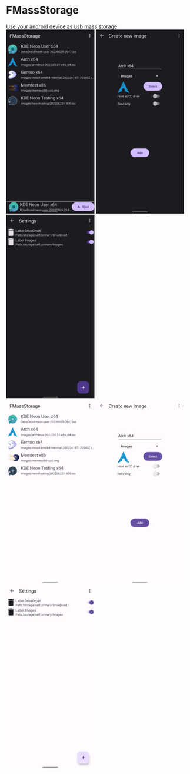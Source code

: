 # FMassStorage
Use your android device as usb mass storage
<br>
<img src="screenshots/01.png" height="500"/>
<img src="screenshots/02.png" height="500"/>
<img src="screenshots/03.png" height="500"/>
<br>
<img src="screenshots/04.png" height="500"/>
<img src="screenshots/05.png" height="500"/>
<img src="screenshots/06.png" height="500"/>
